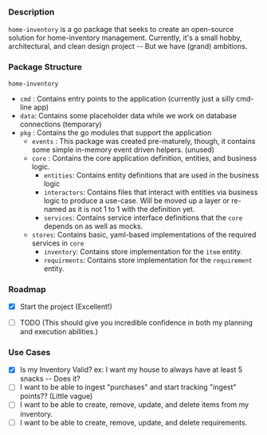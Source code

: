 ### Description
`home-inventory` is a go package that seeks to create an open-source solution for home-inventory management. Currently, it's a small hobby, architectural, and clean design project -- But we have (grand) ambitions. 

### Package Structure
`home-inventory`
- `cmd` : Contains entry points to the application (currently just a silly cmd-line app)
- `data`: Contains some placeholder data while we work on database connections (temporary)
- `pkg` : Contains the go modules that support the application
    - `events` : This package was created pre-maturely, though, it contains some simple in-memory event driven helpers. (unused)
    - `core` : Contains the core application definition, entities, and business logic.
        - `entities`: Contains entity definitions that are used in the business logic
        - `interactors`: Contains files that interact with entities via business logic to produce a use-case. Will be moved up a layer or re-named as it is not 1 to 1 with the definition yet.
        - `services`: Contains service interface definitions that the `core` depends on as well as mocks.
    - `stores`: Contains basic, yaml-based implementations of the required services in `core` 
        - `inventory`: Contains store implementation for the `item` entity.
        - `requirments`: Contains store implementation for the `requirement` entity.


### Roadmap
- [X] Start the project (Excellent!)
- [ ] TODO (This should give you incredible confidence in both my planning and execution abilities.)


### Use Cases
- [X] Is my Inventory Valid? ex: I want my house to always have at least 5 snacks -- Does it?
- [ ] I want to be able to ingest "purchases" and start tracking "ingest" points?? (Little vague)
- [ ] I want to be able to create, remove, update, and delete items from my inventory.
- [ ] I want to be able to create, remove, update, and delete requirements.
